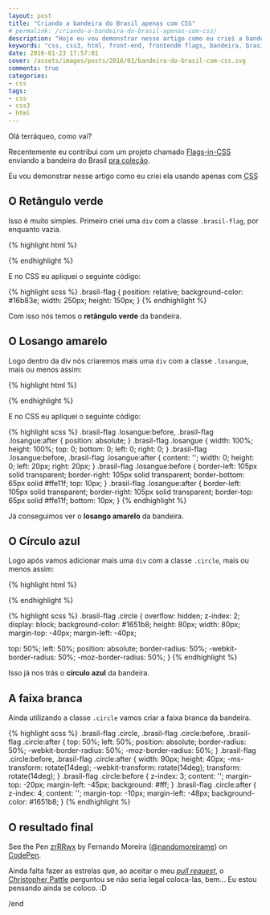 ```yaml
---
layout: post
title: "Criando a bandeira do Brasil apenas com CSS"
# permalink: /criando-a-bandeira-do-brasil-apenas-com-css/
description: "Hoje eu vou demonstrar nesse artigo como eu criei a bandeira do Brasil usando apenas com CSS"
keywords: "css, css3, html, front-end, frontendm flags, bandeira, brasil"
date: 2016-01-23 17:57:01
cover: /assets/images/posts/2016/01/bandeira-do-brasil-com-css.svg
comments: true
categories:
- css
tags:
- css
- css3
- html
---
```


Olá terráqueo, como vai?

Recentemente eu contribui com um projeto chamado [Flags-in-CSS](https://github.com/pattle/Flags-in-CSS) enviando a bandeira do Brasil [pra coleção](http://pattle.github.io/Flags-in-CSS/).

Eu vou demonstrar nesse artigo como eu criei ela usando apenas com <abbr title="Cascading Style Sheets">CSS</abbr>

## O Retângulo verde

Isso é muito simples. Primeiro criei uma `div` com a classe `.brasil-flag`, por enquanto vazia.

{% highlight html %}
<div class="brasil-flag">
  <!-- empty -->
</div>
{% endhighlight %}

E no CSS eu apliquei o seguinte código:

{% highlight scss %}
.brasil-flag {
  position: relative;
  background-color: #16b83e;
  width: 250px;
  height: 150px;
}
{% endhighlight %}

Com isso nós temos o **retângulo verde** da bandeira.

## O Losango amarelo

Logo dentro da div nós criaremos mais uma `div` com a classe `.losangue`, mais ou menos assim:

{% highlight html %}
<div class="brasil-flag">
  <div class="losangue"></div>
</div>
{% endhighlight %}

E no CSS eu apliquei o seguinte código:

{% highlight scss %}
.brasil-flag .losangue:before,
.brasil-flag .losangue:after {
  position: absolute;
}
.brasil-flag .losangue {
  width: 100%;
  height: 100%;
  top: 0;
  bottom: 0;
  left: 0;
  right: 0;
}
.brasil-flag .losangue:before, .brasil-flag .losangue:after {
  content: '';
  width: 0;
  height: 0;
  left: 20px;
  right: 20px;
}
.brasil-flag .losangue:before {
  border-left: 105px solid transparent;
  border-right: 105px solid transparent;
  border-bottom: 65px solid #ffe11f;
  top: 10px;
}
.brasil-flag .losangue:after {
  border-left: 105px solid transparent;
  border-right: 105px solid transparent;
  border-top: 65px solid #ffe11f;
  bottom: 10px;
}
{% endhighlight %}

Já conseguimos ver o **losango amarelo** da bandeira.

## O Círculo azul

Logo após vamos adicionar mais uma `div` com a classe `.circle`, mais ou menos assim:

{% highlight html %}
<div class="brasil-flag">
  <div class="losangue"></div>
  <div class="circle"></div>
</div>
{% endhighlight %}

{% highlight scss %}
.brasil-flag .circle {
  overflow: hidden;
  z-index: 2;
  display: block;
  background-color: #1651b8;
  height: 80px;
  width: 80px;
  margin-top: -40px;
  margin-left: -40px;

  top: 50%;
  left: 50%;
  position: absolute;
  border-radius: 50%;
  -webkit-border-radius: 50%;
  -moz-border-radius: 50%;
}
{% endhighlight %}

Isso já nos trás o **círculo azul** da bandeira.

## A faixa branca

Ainda utilizando a classe `.circle` vamos criar a faixa branca da bandeira.

{% highlight scss %}
.brasil-flag .circle,
.brasil-flag .circle:before,
.brasil-flag .circle:after {
  top: 50%;
  left: 50%;
  position: absolute;
  border-radius: 50%;
  -webkit-border-radius: 50%;
  -moz-border-radius: 50%;
}
.brasil-flag .circle:before,
.brasil-flag .circle:after {
  width: 90px;
  height: 40px;
  -ms-transform: rotate(14deg);
  -webkit-transform: rotate(14deg);
  transform: rotate(14deg);
}
.brasil-flag .circle:before {
  z-index: 3;
  content: '';
  margin-top: -20px;
  margin-left: -45px;
  background: #fff;
}
.brasil-flag .circle:after {
  z-index: 4;
  content: '';
  margin-top: -10px;
  margin-left: -48px;
  background-color: #1651b8;
}
{% endhighlight %}

## O resultado final

<p data-height="220" data-theme-id="0" data-slug-hash="zrRRwx" data-default-tab="result" data-user="nandomoreirame" class='codepen'>See the Pen <a href='http://codepen.io/nandomoreirame/pen/zrRRwx/'>zrRRwx</a> by Fernando Moreira (<a href='http://codepen.io/nandomoreirame'>@nandomoreirame</a>) on <a href='http://codepen.io'>CodePen</a>.</p>
<script async src="//assets.codepen.io/assets/embed/ei.js"></script>

Ainda falta fazer as estrelas que, ao aceitar o meu [_pull request_](https://github.com/pattle/Flags-in-CSS/pull/5), o [Christopher Pattle](https://github.com/pattle) perguntou se não seria legal coloca-las, bem... Eu estou pensando ainda se coloco. :D

/end
